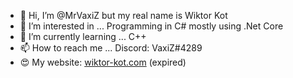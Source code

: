 - 👋 Hi, I’m @MrVaxiZ but my real name is Wiktor Kot                                                                                                                                                                                                                                             
- 👀 I’m interested in ... Programming in C# mostly using .Net Core 
- 🌱 I’m currently learning ... C++
- 📫 How to reach me ... Discord: VaxiZ#4289 
- :heart_eyes: My website: [wiktor-kot.com](https://wiktor-kot.com/) (expired)
 
